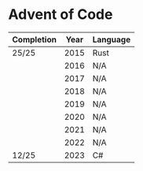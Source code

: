# Advent of Code

| Completion | Year | Language |
| ---------- | ---- | -------- |
| 25/25      | 2015 | Rust     |
|            | 2016 | N/A      |
|            | 2017 | N/A      |
|            | 2018 | N/A      |
|            | 2019 | N/A      |
|            | 2020 | N/A      |
|            | 2021 | N/A      |
|            | 2022 | N/A      |
| 12/25      | 2023 | C#       |